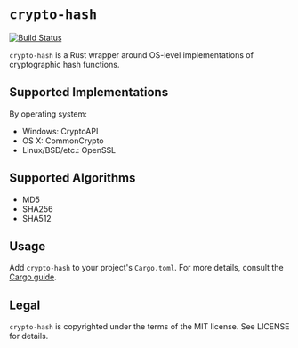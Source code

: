 # `crypto-hash`

[![Build Status](https://travis-ci.org/malept/crypto-hash.svg?branch=master)](https://travis-ci.org/malept/crypto-hash)

`crypto-hash` is a Rust wrapper around OS-level implementations of cryptographic hash functions.

## Supported Implementations

By operating system:

* Windows: CryptoAPI
* OS X: CommonCrypto
* Linux/BSD/etc.: OpenSSL

## Supported Algorithms

* MD5
* SHA256
* SHA512

## Usage

Add `crypto-hash` to your project's `Cargo.toml`. For more details, consult the
[Cargo guide](http://doc.crates.io/guide.html#adding-dependencies).

## Legal

`crypto-hash` is copyrighted under the terms of the MIT license. See LICENSE for details.
